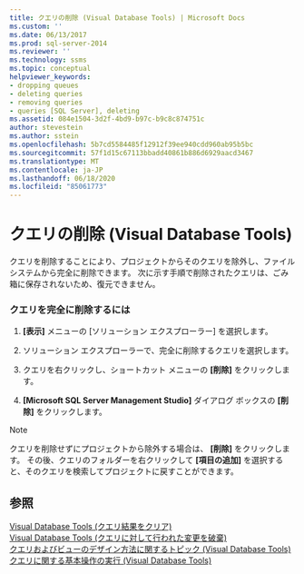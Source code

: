 ```yaml
---
title: クエリの削除 (Visual Database Tools) | Microsoft Docs
ms.custom: ''
ms.date: 06/13/2017
ms.prod: sql-server-2014
ms.reviewer: ''
ms.technology: ssms
ms.topic: conceptual
helpviewer_keywords:
- dropping queues
- deleting queries
- removing queries
- queries [SQL Server], deleting
ms.assetid: 084e1504-3d2f-4bd9-b97c-b9c8c874751c
author: stevestein
ms.author: sstein
ms.openlocfilehash: 5b7cd5584485f12912f39ee940cdd960ab95b5bc
ms.sourcegitcommit: 57f1d15c67113bbadd40861b886d6929aacd3467
ms.translationtype: MT
ms.contentlocale: ja-JP
ms.lasthandoff: 06/18/2020
ms.locfileid: "85061773"
---
```

# <a name="delete-queries-visual-database-tools"></a>クエリの削除 (Visual Database Tools)
  クエリを削除することにより、プロジェクトからそのクエリを除外し、ファイル システムから完全に削除できます。 次に示す手順で削除されたクエリは、ごみ箱に保存されないため、復元できません。  
  
### <a name="to-permanently-delete-a-query"></a>クエリを完全に削除するには  
  
1.  **[表示]** メニューの [ソリューション エクスプローラー] を選択します。  
  
2.  ソリューション エクスプローラーで、完全に削除するクエリを選択します。  
  
3.  クエリを右クリックし、ショートカット メニューの **[削除]** をクリックします。  
  
4.  **[Microsoft SQL Server Management Studio]** ダイアログ ボックスの **[削除]** をクリックします。  
  
> [!NOTE]  
>  クエリを削除せずにプロジェクトから除外する場合は、 **[削除]** をクリックします。 その後、クエリのフォルダーを右クリックして **[項目の追加]** を選択すると、そのクエリを検索してプロジェクトに戻すことができます。  
  
## <a name="see-also"></a>参照  
 [Visual Database Tools &#40;クエリ結果をクリア&#41;](visual-database-tools.md)   
 [Visual Database Tools &#40;クエリに対して行われた変更を破棄&#41;](discard-changes-made-to-queries-visual-database-tools.md)   
 [クエリおよびビューのデザイン方法に関するトピック &#40;Visual Database Tools&#41;](design-queries-and-views-how-to-topics-visual-database-tools.md)   
 [クエリに関する基本操作の実行 (Visual Database Tools)](perform-basic-operations-with-queries-visual-database-tools.md)  
  
  
